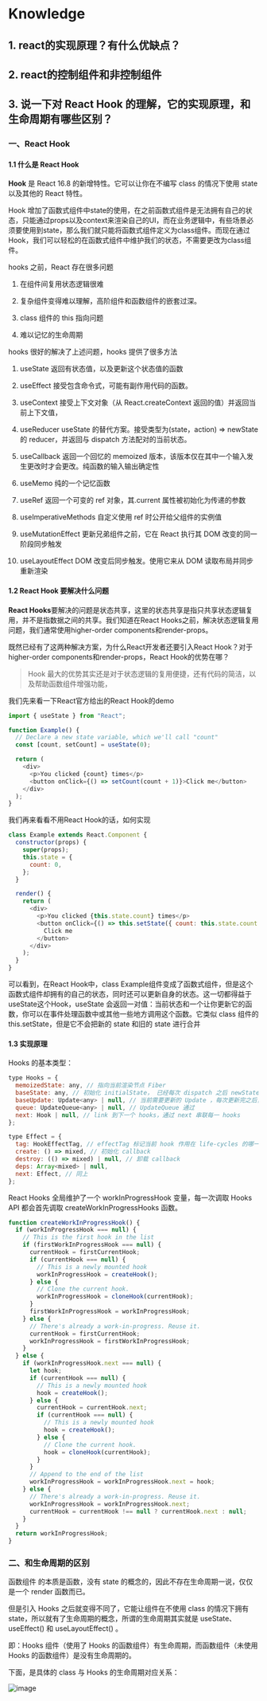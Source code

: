 # Knowledge

## 1. react的实现原理？有什么优缺点？

## 2. react的控制组件和非控制组件

## 3. 说一下对 React Hook 的理解，它的实现原理，和生命周期有哪些区别？

### 一、React Hook

#### 1.1 什么是 React Hook

**Hook** 是 React 16.8 的新增特性。它可以让你在不编写 class 的情况下使用 state 以及其他的 React 特性。

Hook 增加了函数式组件中state的使用，在之前函数式组件是无法拥有自己的状态，只能通过props以及context来渲染自己的UI，而在业务逻辑中，有些场景必须要使用到state，那么我们就只能将函数式组件定义为class组件。而现在通过Hook，我们可以轻松的在函数式组件中维护我们的状态，不需要更改为class组件。

hooks 之前，React 存在很多问题

1. 在组件间复用状态逻辑很难

2. 复杂组件变得难以理解，高阶组件和函数组件的嵌套过深。

3. class 组件的 this 指向问题

4. 难以记忆的生命周期

hooks 很好的解决了上述问题，hooks 提供了很多方法

1. useState 返回有状态值，以及更新这个状态值的函数

2. useEffect 接受包含命令式，可能有副作用代码的函数。

3. useContext 接受上下文对象（从 React.createContext 返回的值）并返回当前上下文值，

4. useReducer useState 的替代方案。接受类型为(state，action) => newState 的 reducer，并返回与 dispatch 方法配对的当前状态。

5. useCallback 返回一个回忆的 memoized 版本，该版本仅在其中一个输入发生更改时才会更改。纯函数的输入输出确定性

6. useMemo 纯的一个记忆函数

7. useRef 返回一个可变的 ref 对象，其.current 属性被初始化为传递的参数

8. useImperativeMethods 自定义使用 ref 时公开给父组件的实例值

9. useMutationEffect 更新兄弟组件之前，它在 React 执行其 DOM 改变的同一阶段同步触发

10. useLayoutEffect DOM 改变后同步触发。使用它来从 DOM 读取布局并同步重新渲染

#### 1.2 React Hook 要解决什么问题

**React Hooks**要解决的问题是状态共享，这里的状态共享是指只共享状态逻辑复用，并不是指数据之间的共享。我们知道在React Hooks之前，解决状态逻辑复用问题，我们通常使用higher-order components和render-props。

既然已经有了这两种解决方案，为什么React开发者还要引入React Hook？对于higher-order components和render-props，React Hook的优势在哪？

> Hook 最大的优势其实还是对于状态逻辑的复用便捷，还有代码的简洁，以及帮助函数组件增强功能，

我们先来看一下React官方给出的React Hook的demo

```js
import { useState } from "React";

function Example() {
  // Declare a new state variable, which we'll call "count"
  const [count, setCount] = useState(0);

  return (
    <div>
      <p>You clicked {count} times</p>
      <button onClick={() => setCount(count + 1)}>Click me</button>
    </div>
  );
}
```

我们再来看看不用React Hook的话，如何实现

```js
class Example extends React.Component {
  constructor(props) {
    super(props);
    this.state = {
      count: 0,
    };
  }

  render() {
    return (
      <div>
        <p>You clicked {this.state.count} times</p>
        <button onClick={() => this.setState({ count: this.state.count + 1 })}>
          Click me
        </button>
      </div>
    );
  }
}
```

可以看到，在React Hook中，class Example组件变成了函数式组件，但是这个函数式组件却拥有的自己的状态，同时还可以更新自身的状态。这一切都得益于useState这个Hook，useState 会返回一对值：当前状态和一个让你更新它的函数，你可以在事件处理函数中或其他一些地方调用这个函数。它类似 class 组件的 this.setState，但是它不会把新的 state 和旧的 state 进行合并

#### 1.3 实现原理

Hooks 的基本类型：

```js
type Hooks = {
  memoizedState: any, // 指向当前渲染节点 Fiber
  baseState: any, // 初始化 initialState， 已经每次 dispatch 之后 newState
  baseUpdate: Update<any> | null, // 当前需要更新的 Update ，每次更新完之后，会赋值上一个 update，方便 react 在渲染错误的边缘，数据回溯
  queue: UpdateQueue<any> | null, // UpdateQueue 通过
  next: Hook | null, // link 到下一个 hooks，通过 next 串联每一 hooks
};

type Effect = {
  tag: HookEffectTag, // effectTag 标记当前 hook 作用在 life-cycles 的哪一个阶段
  create: () => mixed, // 初始化 callback
  destroy: (() => mixed) | null, // 卸载 callback
  deps: Array<mixed> | null,
  next: Effect, // 同上
};
```

React Hooks 全局维护了一个 workInProgressHook 变量，每一次调取 Hooks API 都会首先调取 createWorkInProgressHooks 函数。

```js
function createWorkInProgressHook() {
  if (workInProgressHook === null) {
    // This is the first hook in the list
    if (firstWorkInProgressHook === null) {
      currentHook = firstCurrentHook;
      if (currentHook === null) {
        // This is a newly mounted hook
        workInProgressHook = createHook();
      } else {
        // Clone the current hook.
        workInProgressHook = cloneHook(currentHook);
      }
      firstWorkInProgressHook = workInProgressHook;
    } else {
      // There's already a work-in-progress. Reuse it.
      currentHook = firstCurrentHook;
      workInProgressHook = firstWorkInProgressHook;
    }
  } else {
    if (workInProgressHook.next === null) {
      let hook;
      if (currentHook === null) {
        // This is a newly mounted hook
        hook = createHook();
      } else {
        currentHook = currentHook.next;
        if (currentHook === null) {
          // This is a newly mounted hook
          hook = createHook();
        } else {
          // Clone the current hook.
          hook = cloneHook(currentHook);
        }
      }
      // Append to the end of the list
      workInProgressHook = workInProgressHook.next = hook;
    } else {
      // There's already a work-in-progress. Reuse it.
      workInProgressHook = workInProgressHook.next;
      currentHook = currentHook !== null ? currentHook.next : null;
    }
  }
  return workInProgressHook;
}
```

### 二、和生命周期的区别

函数组件 的本质是函数，没有 state 的概念的，因此不存在生命周期一说，仅仅是一个 render 函数而已。

但是引入 Hooks 之后就变得不同了，它能让组件在不使用 class 的情况下拥有 state，所以就有了生命周期的概念，所谓的生命周期其实就是 useState、 useEffect() 和 useLayoutEffect() 。

即：Hooks 组件（使用了 Hooks 的函数组件）有生命周期，而函数组件（未使用 Hooks 的函数组件）是没有生命周期的。

下面，是具体的 class 与 Hooks 的生命周期对应关系：

![image](../static/img/react/react-1.png)

##
##
##
##
##
##
##
##
##
##
##
##
##
##
##
##
##
##
##
##
##